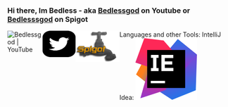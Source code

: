 ### Hi there, Im Bedless - aka [Bedlessgod][youtube] on Youtube or [Bedlesssgod][spigot] on Spigot
<link href="style.css">
<div class="images">
<a href="https://www.youtube.com/channel/UCf4GeEdUXZQsGjN5XBgdm-Q">
 <img align="left" alt="Bedlessgod | YouTube" width="80px" height="100px" src="https://cdn.jsdelivr.net/npm/simple-icons@v3/icons/youtube.svg" />
</a>


<a href="https://twitter.com/Bedlesssgod">
 <img align="left" alt="twitter.com" src="./twitter.svg" width="75" height="60">
</a>

<a href="https://www.spigotmc.org/resources/authors/bedlesssgod.1144926/">
<img align="left" alt="spigot.com" width="100" src="./spigot.png" />
</a>
</div>

<a>
Languages and other Tools:
IntelliJ Idea:
</a>

<d href="https://www.jetbrains.com/">
<img align="" alt="jetbrains.com" src="./idea.svg" />
</d>

[youtube]: https://www.youtube.com/channel/UCf4GeEdUXZQsGjN5XBgdm-Q
[spigot]: https://www.spigotmc.org/resources/authors/bedlesssgod.1144926/
[Download]: https://www.jetbrains.com/